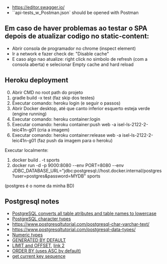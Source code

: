 - https://editor.swagger.io/
- ``api-tests_w_Postman.json` should be opened with Postman
## Em caso de haver problemas ao testar o SPA depois de atualizar codigo no static-content:
- Abrir consola de programador no chrome (inspect element)
- Ir a network e fazer check de: "Disable cache"
- E caso algo nao atualize: right click no simbolo de refresh (com a consola aberta) e selecionar Empty cache and hard reload

## Heroku deployment
0. Abrir CMD no root path do projeto
1. gradle build -x test (faz skip dos testes)
2. Executar comando: heroku login (e seguir o passos)
3. Abrir Docker desktop, até que canto inferior esquerto esteja verde (engine running)
4. Executar comando: heroku container:login
5. Executar comando: heroku container:push web -a isel-ls-2122-2-leic41n-g01 (cria a imagem)
6. Executar comando: heroku container:release web -a isel-ls-2122-2-leic41n-g01 (faz push da imagem para o heroku)

Executar localmente:
1. docker build . -t sports
2. docker run -d -p 9000:8080 --env PORT=8080 --env JDBC_DATABASE_URL="jdbc:postgresql://host.docker.internal/postgres?user=postgres&password=MYDB" sports

(postgres é o nome da minha BD)


## Postgresql notes
- [PostgreSQL converts all table atributes and table names to lowercase](https://stackoverflow.com/questions/13409094/why-does-postgresql-default-everything-to-lower-case)
- [PostgreSQL character types](https://www.postgresql.org/docs/9.1/datatype-character.html)
- https://www.postgresqltutorial.com/postgresql-char-varchar-text/
- https://www.postgresqltutorial.com/postgresql-data-types/
- [Numeric types](https://www.postgresql.org/docs/10/datatype-numeric.html)
- [GENERATED BY DEFAULT](https://www.postgresqltutorial.com/postgresql-tutorial/postgresql-identity-column/#:~:text=The%20GENERATED%20BY%20DEFAULT%20also%20instructs%20PostgreSQL%20to%20generate%20a%20value%20for%20the%20identity%20column.%20However%2C%20if%20you%20supply%20a%20value%20for%20insert%20or%20update%2C%20PostgreSQL%20will%20use%20that%20value%20to%20insert%20into%20the%20identity%20column%20instead%20of%20using%20the%20system%2Dgenerated%20value)
- [LIMIT and OFFSET](https://www.postgresql.org/docs/current/queries-limit.html), [link 2](https://www.postgresqltutorial.com/postgresql-tutorial/postgresql-limit/)
- [ORDER BY (uses ASC by default)](https://www.postgresqltutorial.com/postgresql-tutorial/postgresql-order-by/)
- [get current key sequence](https://stackoverflow.com/questions/14886048/options-to-retrieve-the-current-on-a-moment-of-running-query-sequence-value)
